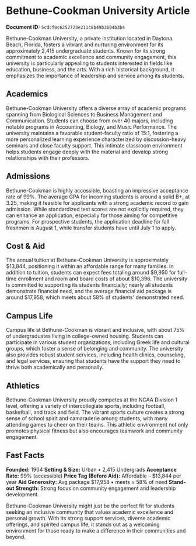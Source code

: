 # Bethune-Cookman University Article

**Document ID:** `5cdcf8c6252723e211c8b49b3604b3b4`

Bethune-Cookman University, a private institution located in Daytona Beach, Florida, fosters a vibrant and nurturing environment for its approximately 2,415 undergraduate students. Known for its strong commitment to academic excellence and community engagement, this university is particularly appealing to students interested in fields like education, business, and the arts. With a rich historical background, it emphasizes the importance of leadership and service among its students.

## Academics
Bethune-Cookman University offers a diverse array of academic programs spanning from Biological Sciences to Business Management and Communication. Students can choose from over 40 majors, including notable programs in Accounting, Biology, and Music Performance. The university maintains a favorable student-faculty ratio of 15:1, fostering a more personalized learning experience characterized by discussion-heavy seminars and close faculty support. This intimate classroom environment helps students engage deeply with the material and develop strong relationships with their professors.

## Admissions
Bethune-Cookman is highly accessible, boasting an impressive acceptance rate of 99%. The average GPA for incoming students is around a solid B+, at 3.25, making it feasible for applicants with a strong academic record to gain admission. While standardized test scores are not explicitly required, they can enhance an application, especially for those aiming for competitive programs. For prospective students, the application deadline for fall freshmen is August 1, while transfer students have until July 1 to apply.

## Cost & Aid
The annual tuition at Bethune-Cookman University is approximately $13,844, positioning it within an affordable range for many families. In addition to tuition, students can expect fees totaling around $9,950 for full-time enrollment and room and board costs of about $10,396. The university is committed to supporting its students financially; nearly all students demonstrate financial need, and the average financial aid package is around $17,958, which meets about 58% of students' demonstrated need.

## Campus Life
Campus life at Bethune-Cookman is vibrant and inclusive, with about 75% of undergraduates living in college-owned housing. Students can participate in various student organizations, including Greek life and cultural groups, which foster a sense of belonging and community. The university also provides robust student services, including health clinics, counseling, and legal services, ensuring that students have the support they need to thrive both academically and personally.

## Athletics
Bethune-Cookman University proudly competes at the NCAA Division 1 level, offering a variety of intercollegiate sports, including football, basketball, and track and field. The vibrant sports culture creates a strong sense of school spirit and camaraderie among students, with many attending games to cheer on their teams. This athletic environment not only promotes physical fitness but also encourages teamwork and community engagement.

## Fast Facts
**Founded:** 1904
**Setting & Size:** Urban • 2,415 Undergrads
**Acceptance Rate:** 99% (accessible)
**Price Tag (Before Aid):** Affordable – $13,844 per year
**Aid Generosity:** Avg package $17,958 • meets ≈ 58% of need
**Stand-out Strength:** Strong focus on community engagement and leadership development.

Bethune-Cookman University might just be the perfect fit for students seeking an inclusive community that values academic excellence and personal growth. With its strong support services, diverse academic offerings, and spirited campus life, it stands out as a welcoming environment for those ready to make a difference in their communities and beyond.

